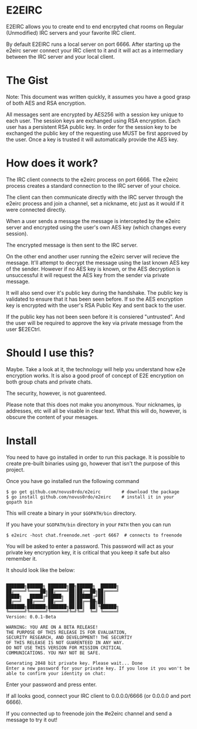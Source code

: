 # E2EIRC

E2EIRC allows you to create end to end encrpyted chat rooms on Regular (Unmodified) IRC servers and your favorite IRC client.

By default E2EIRC runs a local server on port 6666. After starting up the e2eirc server connect your IRC client to it and it will act as a intermediary between the IRC server and your local client.

# The Gist

Note: This document was written quickly, it assumes you have a good grasp of both AES and RSA encryption.

All messages sent are encrypted by AES256 with a session key unique to each user. The session keys are exchanged using RSA encryption. Each user has a persistent RSA public key. In order for the session key to be exchanged the public key of the requesting use MUST be first approved by the user. Once a key is trusted it will automatically provide the AES key.

# How does it work?

The IRC client connects to the e2eirc process on port 6666. The e2eirc process creates a standard connection to the IRC server of your choice.

The client can then communicate directly with the IRC server through the e2eirc process and join a channel, set a nickname, etc just as it would if it were connected directly.

When a user sends a message the message is intercepted by the e2eirc server and encrypted using the user's own AES key (which changes every session).

The encrypted message is then sent to the IRC server.

On the other end another user running the e2eirc server will recieve the message. It'll attempt to decrypt the message using the last known AES key of the sender. However if no AES key is known, or the AES decryption is unsuccessful it will request the AES key from the sender via private message.

It will also send over it's public key during the handshake. The public key is validated to ensure that it has been seen before. If so the AES encryption key is encrypted with the user's RSA Public Key and sent back to the user.

If the public key has not been seen before it is consiered "untrusted". And the user will be required to approve the key via private message from the user $E2ECtrl.

# Should I use this?

Maybe. Take a look at it, the technology will help you understand how e2e encryption works. It is also a good proof of concept of E2E encryption on both group chats and private chats.

The security, however, is not guarenteed.

Please note that this does not make you anonymous. Your nicknames, ip addresses, etc will all be visable in clear text. What this will do, however, is obscure the content of your mesages. 

# Install

You need to have go installed in order to run this package. It is possible to create pre-built binaries using go, however that isn't the purpose of this project.

Once you have go installed run the following command

```
$ go get github.com/novus0rdo/e2eirc        # download the package
$ go install github.com/novus0rdo/e2eirc    # install it in your gopath bin
```

This will create a binary in your `$GOPATH/bin` directory.

If you have your `$GOPATH/bin` directory in your `PATH` then you can run

```
$ e2eirc -host chat.freenode.net -port 6667  # connects to freenode
```

You will be asked to enter a password. This password will act as your private key encryption key, it is critical that you keep it safe but also remember it.

It should look like the below:

```

███████╗██████╗ ███████╗██╗██████╗  ██████╗
██╔════╝╚════██╗██╔════╝██║██╔══██╗██╔════╝
█████╗   █████╔╝█████╗  ██║██████╔╝██║
██╔══╝  ██╔═══╝ ██╔══╝  ██║██╔══██╗██║
███████╗███████╗███████╗██║██║  ██║╚██████╗
╚══════╝╚══════╝╚══════╝╚═╝╚═╝  ╚═╝ ╚═════╝
Version: 0.0.1-Beta

WARNING: YOU ARE ON A BETA RELEASE!
THE PURPOSE OF THIS RELEASE IS FOR EVALUATION,
SECURITY RESEARCH, AND DEVELOPMENT! THE SECURTIY
OF THIS RELEASE IS NOT GUARENTEED IN ANY WAY.
DO NOT USE THIS VERSION FOR MISSION CRITICAL
COMMUNICATIONS. YOU MAY NOT BE SAFE.

Generating 2048 bit private key. Please wait... Done
Enter a new password for your private key. If you lose it you won't be able to confirm your identity on chat:

```

Enter your password and press enter.

If all looks good, connect your IRC client to 0.0.0.0/6666 (or 0.0.0.0 and port 6666).

If you connected up to freenode join the #e2eirc channel and send a message to try it out!
